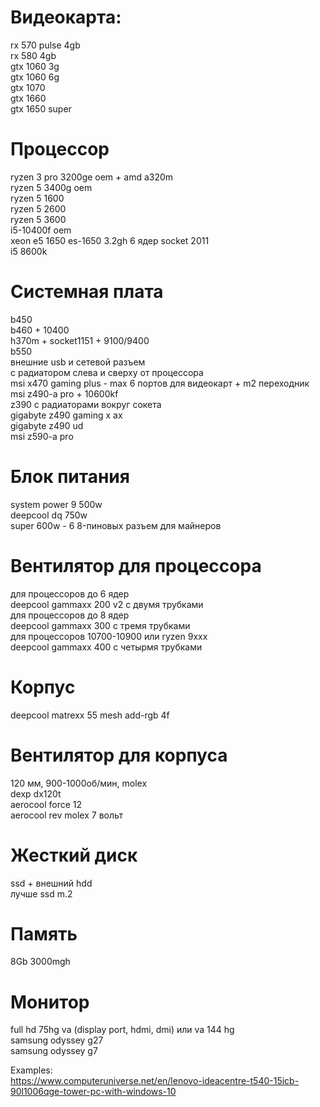 # Видеокарта:  
rx 570 pulse 4gb  
rx 580 4gb  
gtx 1060 3g  
gtx 1060 6g  
gtx 1070  
gtx 1660  
gtx 1650 super  

# Процессор
ryzen 3 pro 3200ge oem + amd a320m  
ryzen 5 3400g oem  
ryzen 5 1600  
ryzen 5 2600  
ryzen 5 3600  
i5-10400f oem  
xeon e5 1650 es-1650 3.2gh 6 ядер socket 2011  
i5 8600k  

# Системная плата
b450  
b460 + 10400  
h370m + socket1151 + 9100/9400  
b550  
внешние usb и сетевой разъем  
с радиатором слева и сверху от процессора  
msi x470 gaming plus - max 6 портов для видеокарт + m2 переходник  
msi z490-a pro + 10600kf  
z390 с радиаторами вокруг сокета  
gigabyte z490 gaming x ax  
gigabyte z490 ud  
msi z590-a pro  

# Блок питания
system power 9 500w  
deepcool dq 750w  
super 600w - 6 8-пиновых разъем для майнеров  
# Вентилятор для процессора
для процессоров до 6 ядер  
deepcool gammaxx 200 v2 с двумя трубками  
для процессоров до 8 ядер  
deepcool gammaxx 300 с тремя трубками  
для процессоров 10700-10900 или ryzen 9xxx  
deepcool gammaxx 400 с четырмя трубками  

# Корпус
deepcool matrexx 55 mesh add-rgb 4f  

# Вентилятор для корпуса
120 мм, 900-1000об/мин, molex  
dexp dx120t  
aerocool force 12  
aerocool rev molex 7 вольт  
# Жесткий диск
ssd + внешний hdd  
лучше ssd m.2  

# Память
8Gb 3000mgh  

# Монитор
full hd 75hg va (display port, hdmi, dmi) или va 144 hg  
samsung odyssey g27  
samsung odyssey g7  


Examples:  
https://www.computeruniverse.net/en/lenovo-ideacentre-t540-15icb-90l1006qge-tower-pc-with-windows-10






